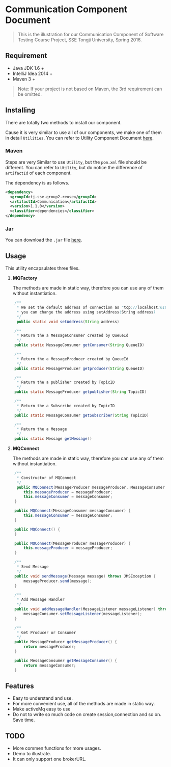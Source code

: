 # Communication Component Document

> This is the illustration for our Communication Component of Software Testing Course Project, SSE Tongji University, Spring 2016.

## Requirement

* Java JDK 1.6 +
* IntelliJ Idea 2014 +
* Maven 3 +

> Note: If your project is not based on Maven, the 3rd requirement can be omitted.

## Installing

There are totally two methods to install our component.

Cause it is very similar to use all of our components, we make one of them in detail `Utilities`. You can refer to Utility Component Document [here](https://github.com/anzhehong/Software-Reuse/blob/master/Components/Utilities/Utilities%20Component%20Document.md).

### Maven

Steps are very Similar to use `Utility`, but the `pom.xml` file should be different. You can refer to `Utility`, but do notice the difference of `artifactId` of each component.

The dependency is as follows.
```xml
<dependency>
  <groupId>tj.sse.group2.reuse</groupId>
  <artifactId>Communication</artifactId>
  <version>1.1.0</version>
  <classifier>dependencies</classifier>
</dependency>
```

### Jar

You can download the `.jar` file [here](http://7xsf2g.com1.z0.glb.clouddn.com/jar0414_Communication-1.0-SNAPSHOT-jar-with-dependencies.jar).

## Usage


This utility encapsulates three files.
1. **MQFactory**

	The methods are made in static way, therefore you can use any of them without instantiation.
	
```java
	/**
     * We set the default address of connection as "tcp://localhost:61616"
     * you can change the address using setAddress(String address)
     */
	 public static void setAddress(String address)

	/**
     * Return the a MessageConsumer created by QueueId
     */
	public static MessageConsumer getConsumer(String QueueID)

	/**
     * Return the a MessageProducer created by QueueId
     */
	public static MessageProducer getproducer(String QueueID)

	/**
     * Return the a publisher created by TopicID
     */
	public static MessageProducer getpublisher(String TopicID)

	/**
     * Return the a Subscribe created by TopicID
     */
	public static MessageConsumer getSubscriber(String TopicID)

	/**
     * Return the a Message
     */
	public static Message getMessage()
```

2. **MQConnect**
	
	The methods are made in static way, therefore you can use any of them without instantiation.
	
```java
	/**
     * Constructor of MQConnect
     */
	 public MQConnect(MessageProducer messageProducer, MessageConsumer messageConsumer) {
        this.messageProducer = messageProducer;
        this.messageConsumer = messageConsumer;
    }

    public MQConnect(MessageConsumer messageConsumer) {
        this.messageConsumer = messageConsumer;
    }

    public MQConnect() {
    }

    public MQConnect(MessageProducer messageProducer) {
        this.messageProducer = messageProducer;
    }

	/**
     * Send Message
     */
    public void sendMessage(Message message) throws JMSException {
        messageProducer.send(message);
    }

	/**
     * Add Message Handler
     */
    public void addMessageHandler(MessageListener messageListener) throws JMSException {
        messageConsumer.setMessageListener(messageListener);
    }

	/**
     * Get Producer or Consumer
     */	
	public MessageProducer getMessageProducer() {
        return messageProducer;
    }

    public MessageConsumer getMessageConsumer() {
        return messageConsumer;
    }
```

## Features

* Easy to understand and use.
* For more convenient use, all of the methods are made in static way.
* Make activeMq easy to use
* Do not to write so much code on create session,connection and so on. Save time.

## TODO

* More commen functions for more usages.
* Demo to illustrate.
* It can only support one brokerURL.